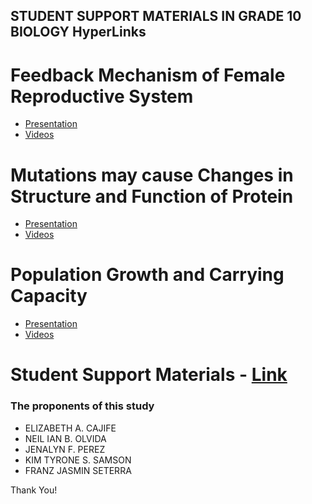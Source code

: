 ## STUDENT SUPPORT MATERIALS IN GRADE 10 BIOLOGY HyperLinks


# Feedback Mechanism of Female Reproductive System 
- [Presentation](https://github.com/ProjectPurposesOnly/ProjectHyperLink/raw/main/Competency%201-1.pdf)
- [Videos](https://drive.google.com/file/d/1SUidl0U71JZkIOtug4_oXt-KLzCgge4W/view?usp=sharing)


# Mutations may cause Changes in Structure and Function of Protein
- [Presentation](https://github.com/ProjectPurposesOnly/ProjectHyperLink/raw/main/Competency%202-1.pdf)
- [Videos](https://drive.google.com/file/d/1zQ7LNK8sgnd-cn6Kf0RCO9HRDj8FUYmn/view?usp=sharing)


# Population Growth and Carrying Capacity
- [Presentation](https://github.com/ProjectPurposesOnly/ProjectHyperLink/raw/main/Competency%203-1.pdf)
- [Videos](https://drive.google.com/file/d/1Yzbt0fdm4REmp97rWI9ybYr1wbI4c7wQ/view?usp=sharing)


# Student Support Materials - [Link](https://github.com/ProjectPurposesOnly/ProjectHyperLink/raw/main/STUDENT%20SUPPORT%20MATERIALS%20IN%20GRADE%2010%20BIOLOGY.pdf)



### The proponents of this study
- ELIZABETH A. CAJIFE 
- NEIL IAN B. OLVIDA 
- JENALYN F. PEREZ
- KIM TYRONE S. SAMSON 
- FRANZ JASMIN SETERRA


Thank You!
